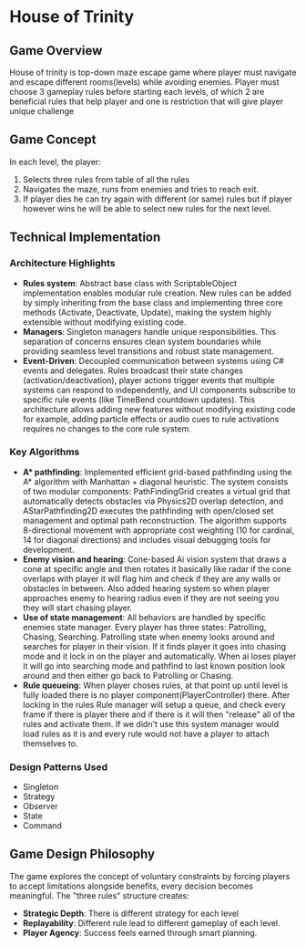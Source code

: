 # House of Trinity

## Game Overview
House of trinity is top-down maze escape game where player must navigate and escape different rooms(levels) while avoiding enemies. Player must choose 3 gameplay rules before starting each levels, of which 2 are beneficial rules that help player and one is restriction that will give player unique challenge

## Game Concept
In each level, the player:

1. Selects three rules from table of all the rules
2. Navigates the maze, runs from enemies and tries to reach exit.
3. If player dies he can try again with different (or same) rules but if player however wins he will be able to select new rules for the next level.
   

## Technical Implementation
### Architecture Highlights
- **Rules system**: Abstract base class with ScriptableObject implementation enables modular rule creation. New rules can be added by simply inheriting from the base class and implementing three core methods (Activate, Deactivate, Update), making the system highly extensible without modifying existing code.
- **Managers**: Singleton managers handle unique responsibilities. This separation of concerns ensures clean system boundaries while providing seamless level transitions and robust state management.
- **Event-Driven**: Decoupled communication between systems using C# events and delegates. Rules broadcast their state changes (activation/deactivation), player actions trigger events that multiple systems can respond to independently, and UI components subscribe to specific rule events (like TimeBend countdown updates). This architecture allows adding new features without modifying existing code for example, adding particle effects or audio cues to rule activations requires no changes to the core rule system.
### Key Algorithms
- **A\* pathfinding**: Implemented efficient grid-based pathfinding using the A* algorithm with Manhattan + diagonal heuristic. The system consists of two modular components: PathFindingGrid creates a virtual grid that automatically detects obstacles via Physics2D overlap detection, and AStarPathfinding2D executes the pathfinding with open/closed set management and optimal path reconstruction. The algorithm supports 8-directional movement with appropriate cost weighting (10 for cardinal, 14 for diagonal directions) and includes visual debugging tools for development.
- **Enemy vision and hearing**: Cone-based Ai vision system that draws a cone at specific angle and then rotates it basically like radar if the cone overlaps with player it will flag him and check if they are any walls or obstacles in between. Also added hearing system so when player approaches enemy to hearing radius even if they are not seeing you they will start chasing player.
- **Use of state management**: All behaviors are handled by specific enemies state manager. Every player has three states: Patrolling, Chasing, Searching. Patrolling state when enemy looks around and searches for player in their vision. If it finds player it goes into chasing mode and it lock in on the player and automatically. When ai loses player it will go into searching mode and pathfind to last known position look around and then either go back to Patrolling or Chasing.
- **Rule queueing**: When player choses rules, at that point up until level is fully loaded there is no player component(PlayerController) there. After locking in the rules Rule manager will setup a queue, and check every frame if there is player there and if there is it will then "release" all of the rules and activate them. If we didn't use this system manager would load rules as it is and every rule would not have a player to attach themselves to.
### Design Patterns Used
- Singleton
- Strategy
- Observer
- State
- Command

## Game Design Philosophy
The game explores the concept of voluntary constraints by forcing players to accept limitations alongside benefits, every decision becomes meaningful. The "three rules" structure creates:
- **Strategic Depth**: There is different strategy for each level
- **Replayability**: Different rule lead to different gameplay of each level.
- **Player Agency**: Success feels earned through smart planning.